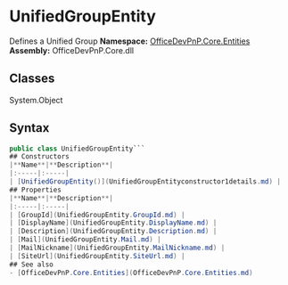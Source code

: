 # UnifiedGroupEntity
Defines a Unified Group
**Namespace:** [OfficeDevPnP.Core.Entities](OfficeDevPnP.Core.Entities.md)
**Assembly:** OfficeDevPnP.Core.dll
## Classes
System.Object
## Syntax
```C#
public class UnifiedGroupEntity```
## Constructors
|**Name**|**Description**|
|:-----|:-----|
| [UnifiedGroupEntity()](UnifiedGroupEntityconstructor1details.md) | 
## Properties
|**Name**|**Description**|
|:-----|:-----|
| [GroupId](UnifiedGroupEntity.GroupId.md) | 
| [DisplayName](UnifiedGroupEntity.DisplayName.md) | 
| [Description](UnifiedGroupEntity.Description.md) | 
| [Mail](UnifiedGroupEntity.Mail.md) | 
| [MailNickname](UnifiedGroupEntity.MailNickname.md) | 
| [SiteUrl](UnifiedGroupEntity.SiteUrl.md) | 
## See also
- [OfficeDevPnP.Core.Entities](OfficeDevPnP.Core.Entities.md)
